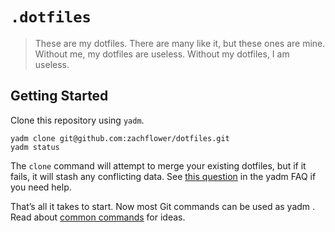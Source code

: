 # `.dotfiles`

> These are my dotfiles. There are many like it, but these ones are mine. Without me, my dotfiles are useless. Without my dotfiles, I am useless.

## Getting Started

Clone this repository using `yadm`.

```
yadm clone git@github.com:zachflower/dotfiles.git
yadm status
```

The `clone` command will attempt to merge your existing dotfiles, but if it fails, it will stash any conflicting data. See [this question](https://yadm.io/docs/faq#i-just-cloned-my-repository-and-conflicting-data-was-overwritten-why) in the yadm FAQ if you need help.

That’s all it takes to start. Now most Git commands can be used as yadm <git command>. Read about [common commands](https://yadm.io/docs/common_commands) for ideas.


